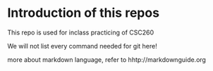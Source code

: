# Introduction of this repos

This repo is used for inclass practicing of CSC260

We will not list every command needed for git here!

more about markdown language, refer to hhtp://markdownguide.org
